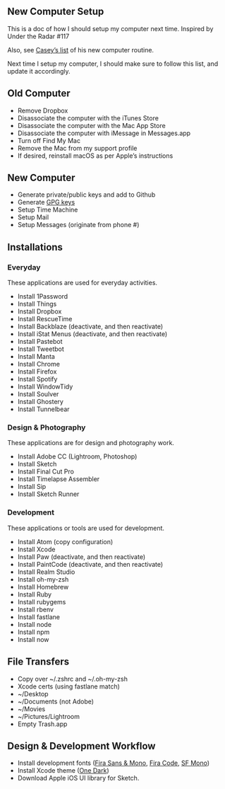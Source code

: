## New Computer Setup
This is a doc of how I should setup my computer next time. Inspired by Under the Radar #117

Also, see [Casey’s list](https://www.caseyliss.com/2016/7/2/new-mac-who-dis) of his new computer routine.

Next time I setup my computer, I should make sure to follow this list, and update it accordingly.

## Old Computer

 - Remove Dropbox
 - Disassociate the computer with the iTunes Store
 - Disassociate the computer with the Mac App Store
 - Disassociate the computer with iMessage in Messages.app
 - Turn off Find My Mac
 - Remove the Mac from my support profile
 - If desired, reinstall macOS as per Apple’s instructions

## New Computer

 - Generate private/public keys and add to Github
 - Generate [GPG keys](https://github.com/jasonsilberman/the-manual/blob/master/coding/GPG.md)
 - Setup Time Machine
 - Setup Mail
 - Setup Messages (originate from phone #)

## Installations

### Everyday
These applications are used for everyday activities.

 - Install 1Password
 - Install Things
 - Install Dropbox
 - Install RescueTime
 - Install Backblaze (deactivate, and then reactivate)
 - Install iStat Menus (deactivate, and then reactivate)
 - Install Pastebot
 - Install Tweetbot
 - Install Manta
 - Install Chrome
 - Install Firefox
 - Install Spotify
 - Install WindowTidy
 - Install Soulver
 - Install Ghostery
 - Install Tunnelbear

### Design & Photography
These applications are for design and photography work.

 - Install Adobe CC (Lightroom, Photoshop)
 - Install Sketch
 - Install Final Cut Pro
 - Install Timelapse Assembler
 - Install Sip
 - Install Sketch Runner

### Development
These applications or tools are used for development.

 - Install Atom (copy configuration)
 - Install Xcode
 - Install Paw (deactivate, and then reactivate)
 - Install PaintCode (deactivate, and then reactivate)
 - Install Realm Studio
 - Install oh-my-zsh
 - Install Homebrew
 - Install Ruby
 - Install rubygems
 - Install rbenv
 - Install fastlane
 - Install node
 - Install npm
 - Install now

## File Transfers

 - Copy over ~/.zshrc and ~/.oh-my-zsh
 - Xcode certs (using fastlane match)
 - ~/Desktop
 - ~/Documents (not Adobe)
 - ~/Movies
 - ~/Pictures/Lightroom
 - Empty Trash.app
 
## Design & Development Workflow

- Install development fonts ([Fira Sans & Mono](https://github.com/mozilla/Fira), [Fira Code](https://github.com/tonsky/FiraCode), [SF Mono](https://medium.com/@shashikant.jagtap/getting-apples-sf-mono-font-in-macos-1de5183add84))
- Install Xcode theme ([One Dark](https://github.com/bojan/xcode-one-dark))
- Download Apple iOS UI library for Sketch.
